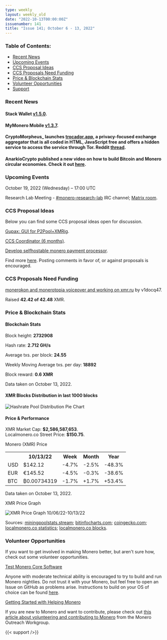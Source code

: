 ```yaml
---
type: weekly
layout: weekly_old
date: "2022-10-13T00:00:00Z"
issuenumber: 141
title: "Issue 141; October 6 - 13, 2022"
---
```


<h3>Table of Contents:</h3>
<ul class="contents">
    <li><a href="#news">Recent News</a></li>
    <li><a href="#events">Upcoming Events</a></li>
    <li><a href="#ideas">CCS Proposal Ideas</a></li>
    <li><a href="#proposals">CCS Proposals Need Funding</a></li>
    <li><a href="#stats">Price & Blockchain Stats</a></li>
    <li><a href="#volunteer">Volunteer Opportunities</a></li>
    <li><a href="#support">Support</a></li>
</ul>

<h3 id="news">Recent News</h3>

<div class="newsbyte">
    <h4>Stack Wallet <a href="https://github.com/cypherstack/stack_wallet/releases/tag/build_0070" target="_blank">v1.5.0</a>.</h4>
</div>

<div class="newsbyte">
    <h4>MyMonero Mobile <a href="https://github.com/mymonero/mymonero-mobile/releases/tag/v1.3.7" target="_blank">v1.3.7</a>.</h4>
</div>

<div class="newsbyte">
    <h4>CryptoMorpheus_ launches <a href="https://trocador.app/en/" target="_blank">trocador.app</a>, a privacy-focused exchange aggregator that is all coded in HTML, JavaScript free and offers a hidden service to access the service through Tor. Reddit <a href="https://teddit.adminforge.de/r/Monero/comments/y235u6/cryptomorpheus_is_launching_an_instant_exchange/" target="_blank">thread</a>.</h4>
</div>

<div class="newsbyte">
    <h4>AnarkioCrypto published a new video on how to build Bitcoin and Monero circular economies. Check it out <a href="https://tube.tchncs.de/w/hrjMAjCVsng3zGWZsha8Vt" target="_blank">here</a>.</h4>
</div>

<h3 id="events">Upcoming Events</h3>

<div class="event">
    <p class="date" markdown="1">October 19, 2022 (Wednesday) – 17:00 UTC</p>
    <p markdown="1">Research Lab Meeting - <a href="irc://irc.libera.chat/#monero-research-lab" target="_blank">#monero-research-lab</a> IRC channel; <a href="https://matrix.to/#/#monero-research-lab:monero.social" target="_blank">Matrix room</a>.</p>
</div>

<h3 id="ideas">CCS Proposal Ideas</h3>

<p>Below you can find some CCS proposal ideas open for discussion.</p>

<div class="proposal">
<p><a href="https://repo.getmonero.org/monero-project/ccs-proposals/-/merge_requests/350" target="_blank">Gupax: GUI for P2Pool+XMRig</a>.</p>
</div>

<div class="proposal">
<p><a href="https://repo.getmonero.org/monero-project/ccs-proposals/-/merge_requests/348" target="_blank">CCS Coordinator (6 months)</a>.</p>
</div>

<div class="proposal">
<p><a href="https://repo.getmonero.org/monero-project/ccs-proposals/-/merge_requests/345" target="_blank">Develop selfhostable monero payment processor</a>.</p>
</div>

<div class="proposal">
<p>Find more <a href="https://ccs.getmonero.org/ideas/" target="_blank">here</a>. Posting comments in favor of, or against proposals is encouraged.</p>
</div>

<h3 id="proposals">CCS Proposals Need Funding</h3>

<div class="proposal">
    <p><a href="https://ccs.getmonero.org/proposals/v1docq47-monerokon-and-monerotopia-voiceover-and-working-on-xmr.ru.html" target="_blank">monerokon and monerotopia voiceover and working on xmr.ru</a> by v1docq47.</p>
    <p>Raised <b>42.42 of 42.48</b> XMR.</p>
</div>

<h3 id="stats">Price & Blockchain Stats</h3>

<h4 class="stat">Blockchain Stats</h4>

<div class="bcstats">
    <p>Block height: <b>2732908</b></p>
    <p>Hash rate: <b>2.712 GH/s</b></p>
    <p>Average txs. per block: <b>24.55</b></p>
    <p>Weekly Moving Average txs. per day: <b>18892</b></p>
    <p>Block reward: <b>0.6 XMR</b></p>
</div>
<p class="note">Data taken on October 13, 2022.</p>

<h4 class="stat">XMR Blocks Distribution in last 1000 blocks</h4>
<p><img src="/img/hashrate-pool-distribution-1013.png" alt="Hashrate Pool Distribution Pie Chart"/></p>

<h4 class="stat" id="price-stat">Price & Performance</h4>

<div class="price-intro">XMR Market Cap: <b>$2,586,587,653</b>.<br/>Localmonero.co Street Price: <b>$150.75</b>.</div>

<p class="table-title">Monero (XMR) Price</p>
<table class="price-table">
  <tr class="row1">
    <th></th>
    <th>10/13/22</th>
    <th>Week</th>
    <th>Month</th>
    <th>Year</th>
  </tr>
  <tr>
    <td data-th="XMR to">USD</td>
    <td data-th="10/13/22">$142.12</td>
    <td data-th="Week" class="red">-4.7%</td>
    <td data-th="Month" class="red">-2.5%</td>
    <td data-th="Year" class="red">-48.3%</td>
  </tr>
  <tr class="row3">
    <td data-th="XMR to">EUR</td>
    <td data-th="10/13/22">€145.52</td>
    <td data-th="Week" class="red">-4.5%</td>
    <td data-th="Month" class="red">-0.3%</td>
    <td data-th="Year" class="red">-38.6%</td>
  </tr>
  <tr>
    <td data-th="XMR to">BTC</td>
    <td data-th="10/13/22">₿0.00734319</td>
    <td data-th="Week" class="red">-1.7%</td>
    <td data-th="Month" class="green">+1.7%</td>
    <td data-th="Year" class="green">+53.4%</td>
  </tr>
</table>
<p class="note">Data taken on October 13, 2022.</p>

<p class="table-title">XMR Price Graph</p>

![XMR Price Graph 10/06/22-10/13/22](/img/weekly-chart-1013.png "XMR Price Graph 10/06/22-10/13/22")

Sources: <a href="https://miningpoolstats.stream/monero" target="_blank">miningpoolstats.stream</a>; <a href="https://bitinfocharts.com/monero/" target="_blank">bitinfocharts.com</a>; <a href="https://www.coingecko.com/en/coins/monero" target="_blank">coingecko.com</a>; <a href="https://localmonero.co/statistics" target="_blank">localmonero.co statistics</a>; <a href="https://localmonero.co/blocks" target="_blank">localmonero.co blocks</a>.

<h3 id="volunteer">Volunteer Opportunities</h3>

<p>If you want to get involved in making Monero better, but aren't sure how, check out some volunteer opportunities.</p>

<div class="newsbyte">
    <p class="date"><a href="https://github.com/monero-project/monero" target="_blank">Test Monero Core Software</a></p>
    <p>Anyone with moderate technical ability is encouraged to try to build and run Monero nightlies. Do not trust it with your Monero, but feel free to open an Issue on GitHub as problems arise. Instructions to build on your OS of choice can be found <a href="https://github.com/monero-project/monero#compiling-monero-from-source" target="_blank">here</a>. </p>
</div>

<div class="newsbyte">
    <p class="date"><a href="https://github.com/monero-project/monero" target="_blank">Getting Started with Helping Monero</a></p>
    <p>If you are new to Monero and want to contribute, please check out <a href="https://www.monerooutreach.org/stories/getting-started-helping-monero.php" target="_blank">this article about volunteering and contributing to Monero</a> from the Monero Outreach Workgroup. </p>
</div>

{{< support />}}


